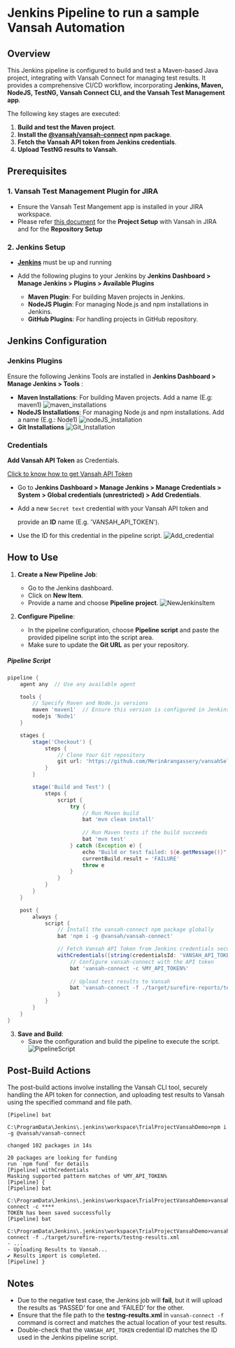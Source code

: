 # Jenkins Pipeline to run a sample Vansah Automation

## Overview

This Jenkins pipeline is configured to build and test a Maven-based Java project, integrating with Vansah Connect for managing test results. It provides a comprehensive CI/CD workflow, incorporating **Jenkins, Maven, NodeJS, TestNG, Vansah Connect CLI, and the Vansah Test Management app**.
 
 The following key stages are executed:

1. **Build and test the Maven project**.
2. **Install the [@vansah/vansah-connect](https://www.npmjs.com/package/@vansah/vansah-connect) npm package**.
3. **Fetch the Vansah API token from Jenkins credentials**.
4. **Upload TestNG results to Vansah**.
## Prerequisites

### 1. Vansah Test Management Plugin for JIRA
- Ensure the Vansah Test Mangement app is installed in your JIRA workspace.
- Please refer [this document](https://github.com/testpointcorp/vansahSeleniumJavaDemo/blob/jenkins-job/Readme.MD) for the **Project Setup** with Vansah in JIRA and for the **Repository Setup**
### 2. Jenkins Setup
   - **[Jenkins](https://www.jenkins.io/doc/pipeline/tour/getting-started/)** must be up and running
   - Add the following plugins to your Jenkins by **Jenkins Dashboard > Manage Jenkins > Plugins > Available Plugins**
   
     - **Maven Plugin**: For building Maven projects in Jenkins.
     - **NodeJS Plugin**: For managing Node.js and npm installations in Jenkins.
     - **GitHub Plugins**: For handling projects in GitHub repository.


## Jenkins Configuration

### Jenkins Plugins

Ensure the following Jenkins Tools are installed in **Jenkins Dashboard > Manage Jenkins > Tools** :
- **Maven Installations**: For building Maven projects. Add a name (E.g: maven1)
  ![maven_installations](https://github.com/testpointcorp/connect-images/blob/main/JenkinsPipelineForVansahAutomationDemo/Tools_Maven.png)
- **NodeJS Installations**: For managing Node.js and npm installations. Add a name (E.g.: Node1)
  ![nodeJS_installation](https://github.com/testpointcorp/connect-images/blob/main/JenkinsPipelineForVansahAutomationDemo/Tools_nodejs.png)
- **Git Installations**
![Git_Installation](https://github.com/testpointcorp/connect-images/blob/main/JenkinsPipelineForVansahAutomationDemo/Tools_git.png)

### Credentials

 **Add Vansah API Token** as Credentials.
 
  [Click to know how to get Vansah API Token](https://community.vansah.com/posts/how-to-generate-a-vansah-api-token-from-jira)
   - Go to **Jenkins Dashboard > Manage Jenkins > Manage Credentials > System > Global credentials (unrestricted) > Add Credentials**.
   - Add a new `Secret text`  credential with your Vansah API token and
     
     provide an **ID** name (E.g. 'VANSAH_API_TOKEN').
   - Use the ID for this credential in the pipeline script.
     ![Add_credential](https://github.com/testpointcorp/connect-images/blob/main/JenkinsPipelineForVansahAutomationDemo/Add_credentials.png)
   
## How to Use

1. **Create a New Pipeline Job**:
   - Go to the Jenkins dashboard.
   - Click on **New Item**.
   -  Provide a name and choose **Pipeline project**.
     ![NewJenkinsItem](https://github.com/testpointcorp/connect-images/blob/main/JenkinsPipelineForVansahAutomationDemo/New_JenkinsItems.png)

2. **Configure Pipeline**:
   - In the pipeline configuration, choose **Pipeline script** and paste the provided pipeline script into the script area. 
   - Make sure to update the **Git URL** as per your repository.

##### Pipeline Script


```groovy
pipeline {
    agent any  // Use any available agent

    tools {
        // Specify Maven and Node.js versions
        maven 'maven1'  // Ensure this version is configured in Jenkins Global Tool Configuration
        nodejs 'Node1'
    }

    stages {
        stage('Checkout') {
            steps {
                // Clone Your Git repository
                git url: 'https://github.com/MerinArangassery/vansahSeleniumJavaDemo.git', branch: 'jenkins-job'
            }
        }

        stage('Build and Test') {
            steps {
                script {
                    try {
                        // Run Maven build
                        bat 'mvn clean install'
                        
                        // Run Maven tests if the build succeeds
                        bat 'mvn test'
                    } catch (Exception e) {
                        echo "Build or test failed: ${e.getMessage()}"
                        currentBuild.result = 'FAILURE'
                        throw e
                    }
                }
            }
        }
    }

    post {
        always {
            script {
                // Install the vansah-connect npm package globally
                bat 'npm i -g @vansah/vansah-connect'

                // Fetch Vansah API Token from Jenkins credentials securely
                withCredentials([string(credentialsId: 'VANSAH_API_TOKEN', variable: 'MY_API_TOKEN')]) {
                    // Configure vansah-connect with the API token
                    bat 'vansah-connect -c %MY_API_TOKEN%'
                    
                    // Upload test results to Vansah
                    bat 'vansah-connect -f ./target/surefire-reports/testng-results.xml'
                }
            }
        }
    }
}
```

3. **Save and Build**:
   - Save the configuration and build the pipeline to execute the script.
![PipelineScript](https://github.com/testpointcorp/connect-images/blob/main/JenkinsPipelineForVansahAutomationDemo/PipelineScript.png)

## Post-Build Actions
The post-build actions involve installing the Vansah CLI tool, securely handling the API token for connection, and uploading test results to Vansah using the specified command and file path.

  
   ```shell
   [Pipeline] bat

C:\ProgramData\Jenkins\.jenkins\workspace\TrialProjectVansahDemo>npm i -g @vansah/vansah-connect 

changed 102 packages in 14s

20 packages are looking for funding
  run `npm fund` for details
[Pipeline] withCredentials
Masking supported pattern matches of %MY_API_TOKEN%
[Pipeline] {
[Pipeline] bat

C:\ProgramData\Jenkins\.jenkins\workspace\TrialProjectVansahDemo>vansah-connect -c **** 
TOKEN has been saved successfully
[Pipeline] bat

C:\ProgramData\Jenkins\.jenkins\workspace\TrialProjectVansahDemo>vansah-connect -f ./target/surefire-reports/testng-results.xml 
- ...
- Uploading Results to Vansah...
✔ Results import is completed.
[Pipeline] }

```
## Notes

- Due to the negative test case, the Jenkins job will **fail**, but it will upload the results as ‘PASSED’ for one and ‘FAILED’ for the other. 
- Ensure that the file path to the **testng-results.xml** in `vansah-connect -f` command is correct and matches the actual location of your test results.
- Double-check that the `VANSAH_API_TOKEN` credential ID matches the ID used in the Jenkins pipeline script.



